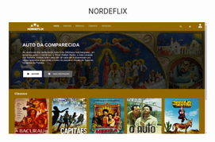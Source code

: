 #
<p style="text-align: center;">NORDEFLIX</p>
<p style="text-align: center;">
<img src='img/02⁄25⁄2119-02-19.png' width="400px"></img></p>


